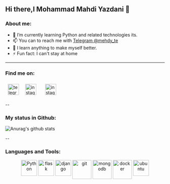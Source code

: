 ## Hi there,I Mohammad Mahdi Yazdani 👋


### About me:

- 🌱 I’m currently learning Python and related technologies its.
- 📫 You can to reach me with [Telegram @mehdy_te](https://t.me/mehdy_te)
- :boy: I learn anything to make myself better.
- ⚡ Fun fact: I can't stay at home

---

### Find me on:
<a href="https://t.me/mehdy_te"><img src="https://cdn.iconscout.com/icon/free/png-256/telegram-3-226554.png" alt="telegram" height="35" style="margin:8px"></a>
<a href="https://www.instagram.com/mehdy_in/"><img src="https://cdn.iconscout.com/icon/free/png-256/instagram-1868978-1583142.png" alt="instagram" height="35" style="margin:8px"></a>
<a href="https://twitter.com/mehdy_tw" alt="twitter" height="35" style="margin:8px"><img src="https://www.flaticon.com/svg/vstatic/svg/124/124021.svg?token=exp=1611836602~hmac=38eb7f8ce4bc0f152c62d4dc2c0b5755" alt="instagram" height="35" style="margin:8px"></a>

--

### My status in Github:

![Anurag's github stats](https://github-readme-stats.vercel.app/api?username=MrMohammadY&theme=default&show_icons=true) 

--

### Languages and Tools:
<p align="center">
<img src="https://raw.githubusercontent.com/abranhe/programming-languages-logos/30a0ecf99188be99a3c75a00efb5be61eca9c382/src/python/python.svg" alt="Python" height="50" width="50" style="vertical-align:top">
<img src="https://upload.vectorlogo.zone/logos/pocoo_flask/images/5edfb8bf-3da1-455e-98db-91a7b0a955b1.svg" alt="flask" height="50" width="50" style="vertical-align:top">
<img src="https://cdn.iconscout.com/icon/free/png-256/django-1-282754.png" alt="django" height="50" width="50" style="vertical-align:top">
<img src="https://cdn.iconscout.com/icon/free/png-256/git-13-569377.png" alt="git" height="60" width="60" style="vertical-align:top">
<img src="https://cdn.iconscout.com/icon/free/png-256/mongodb-4-1175139.png" alt="mongodb" height="60" width="60" style="vertical-align:top">
<img src="https://cdn.iconscout.com/icon/free/png-256/docker-13-1175230.png" alt="docker" height="60" width="60" style="vertical-align:top">
<img src="https://cdn.iconscout.com/icon/free/png-256/ubuntu-16-1175076.png" alt="ubuntu" height="50" width="50" style="vertical-align:top">
</p>


